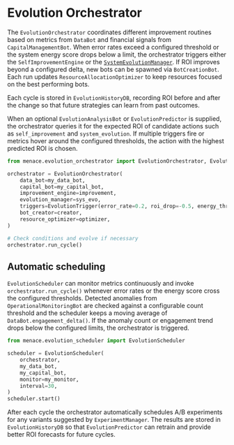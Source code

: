 # Evolution Orchestrator

The `EvolutionOrchestrator` coordinates different improvement routines based on
metrics from `DataBot` and financial signals from `CapitalManagementBot`.
When error rates exceed a configured threshold or the system energy score drops
below a limit, the orchestrator triggers either the `SelfImprovementEngine` or
the [`SystemEvolutionManager`](system_evolution_manager.md).
If ROI improves beyond a configured delta, new bots can be spawned via
`BotCreationBot`. Each run updates `ResourceAllocationOptimizer` to keep
resources focused on the best performing bots.

Each cycle is stored in `EvolutionHistoryDB`, recording ROI before and after the
change so that future strategies can learn from past outcomes.

When an optional `EvolutionAnalysisBot` or `EvolutionPredictor` is supplied, the
orchestrator queries it for the expected ROI of candidate actions such as
`self_improvement` and `system_evolution`. If multiple triggers fire or metrics
hover around the configured thresholds, the action with the highest predicted
ROI is chosen.

```python
from menace.evolution_orchestrator import EvolutionOrchestrator, EvolutionTrigger

orchestrator = EvolutionOrchestrator(
    data_bot=my_data_bot,
    capital_bot=my_capital_bot,
    improvement_engine=improvement,
    evolution_manager=sys_evo,
    triggers=EvolutionTrigger(error_rate=0.2, roi_drop=-0.5, energy_threshold=0.4),
    bot_creator=creator,
    resource_optimizer=optimizer,
)

# Check conditions and evolve if necessary
orchestrator.run_cycle()
```

## Automatic scheduling

`EvolutionScheduler` can monitor metrics continuously and invoke
`orchestrator.run_cycle()` whenever error rates or the energy score cross the
configured thresholds. Detected anomalies from `OperationalMonitoringBot` are
checked against a configurable count threshold and the scheduler keeps a moving
average of `DataBot.engagement_delta()`. If the anomaly count or engagement
trend drops below the configured limits, the orchestrator is triggered.

```python
from menace.evolution_scheduler import EvolutionScheduler

scheduler = EvolutionScheduler(
    orchestrator,
    my_data_bot,
    my_capital_bot,
    monitor=my_monitor,
    interval=30,
)
scheduler.start()
```

After each cycle the orchestrator automatically schedules A/B experiments for
any variants suggested by `ExperimentManager`. The results are stored in
`EvolutionHistoryDB` so that `EvolutionPredictor` can retrain and provide better
ROI forecasts for future cycles.
